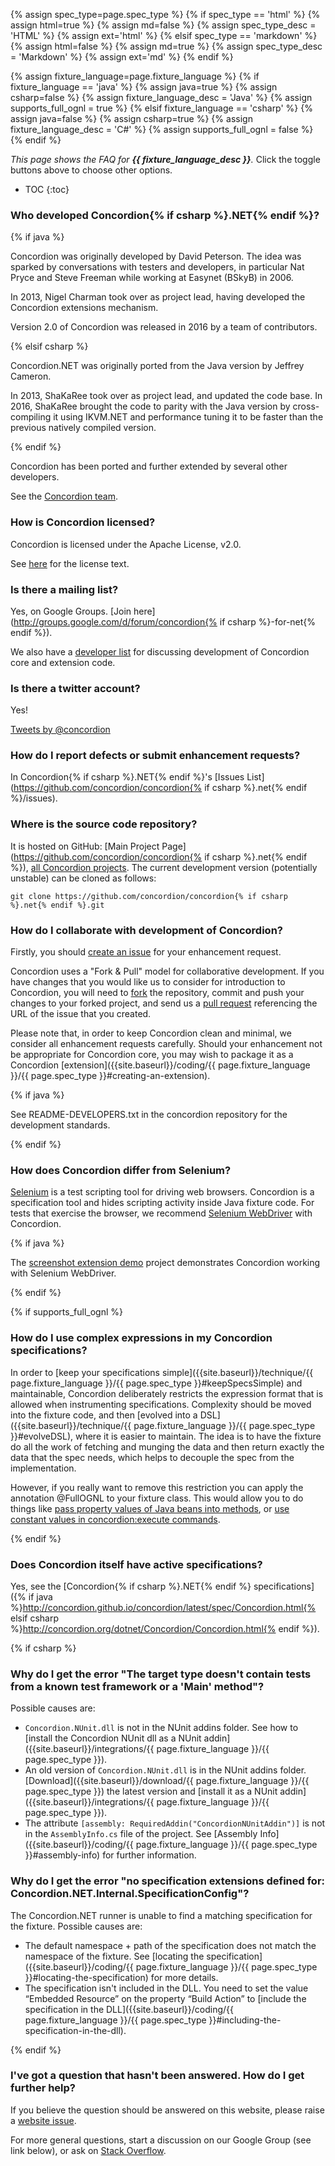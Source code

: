 {% assign spec_type=page.spec_type %}
{% if spec_type == 'html' %}
{% assign html=true %}
{% assign md=false  %}
{% assign spec_type_desc = 'HTML' %}
{% assign ext='html' %}
{% elsif spec_type == 'markdown' %}
{% assign html=false %}
{% assign md=true    %}
{% assign spec_type_desc = 'Markdown' %}
{% assign ext='md'    %}
{% endif %}

{% assign fixture_language=page.fixture_language %}
{% if fixture_language == 'java' %}
{% assign java=true %}
{% assign csharp=false  %}
{% assign fixture_language_desc = 'Java' %}
{% assign supports_full_ognl = true %}
{% elsif fixture_language == 'csharp' %}
{% assign java=false %}
{% assign csharp=true %}
{% assign fixture_language_desc = 'C#' %}
{% assign supports_full_ognl = false %}
{% endif %}

_This page shows the FAQ for __{{ fixture_language_desc }}__._  Click the toggle buttons above to choose other options.

* TOC
{:toc}

<a name="whoDevelopedIt"> </a>

### Who developed Concordion{% if csharp %}.NET{% endif %}?
{% if java %}

Concordion was originally developed by David Peterson. The idea was sparked by conversations with testers and developers, in particular Nat Pryce and Steve Freeman while working at Easynet (BSkyB) in 2006.

In 2013, Nigel Charman took over as project lead, having developed the Concordion extensions mechanism. 

Version 2.0 of Concordion was released in 2016 by a team of contributors.

{% elsif csharp %}

Concordion.NET was originally ported from the Java version by Jeffrey Cameron.

In 2013, ShaKaRee took over as project lead, and updated the code base. In 2016, ShaKaRee brought the code to parity with the Java version by cross-compiling it using IKVM.NET and performance tuning it to be faster than the previous natively compiled version.

{% endif %}

Concordion has been ported and further extended by several other developers.

See the <a class="modal-trigger" href="#modal-contributors">Concordion team</a>.

<a name="licensing"> </a>

### How is Concordion licensed?

Concordion is licensed under the Apache License, v2.0.

See <a href="https://github.com/concordion/concordion{% if csharp %}.net{% endif %}/blob/master/LICENSE.{% if csharp %}md{% elsif java %}txt{% endif %}">here</a> for the license text.

<a name="mailingList"> </a>

### Is there a mailing list?
Yes, on Google Groups. [Join here](http://groups.google.com/d/forum/concordion{% if csharp %}-for-net{% endif %}).

We also have a [developer list](http://groups.google.com/d/forum/concordion-dev) for discussing development of Concordion core and extension code. 

<a name="twitter"> </a>

### Is there a twitter account?

Yes!

<a class="twitter-timeline" height="250px" data-chrome="nofooter" href="https://twitter.com/concordion" data-widget-id="526560172584341504">Tweets by @concordion</a>
<script>!function(d,s,id){var js,fjs=d.getElementsByTagName(s)[0],p=/^http:/.test(d.location)?'http':'https';if(!d.getElementById(id)){js=d.createElement(s);js.id=id;js.src=p+"://platform.twitter.com/widgets.js";fjs.parentNode.insertBefore(js,fjs);}}(document,"script","twitter-wjs");</script>


<a name="issueList"> </a>

### How do I report defects or submit enhancement requests?

In Concordion{% if csharp %}.NET{% endif %}'s [Issues List](https://github.com/concordion/concordion{% if csharp %}.net{% endif %}/issues).


<a name="sourceCode"> </a>

### Where is the source code repository?

It is hosted on GitHub: [Main Project Page](https://github.com/concordion/concordion{% if csharp %}.net{% endif %}), [all Concordion projects](https://github.com/concordion). The current development version (potentially unstable) can be cloned as follows:

~~~command
git clone https://github.com/concordion/concordion{% if csharp %}.net{% endif %}.git
~~~

<a name="collaborate"> </a>

### How do I collaborate with development of Concordion?

Firstly, you should [create an issue](#issueList) for your enhancement request.

Concordion uses a "Fork &amp; Pull" model for collaborative development. If you have changes that you would like us to consider for introduction to Concordion, you will need to [fork](https://help.github.com/articles/fork-a-repo) the repository, commit and push your changes to your forked project, and send us a [pull request](https://help.github.com/articles/using-pull-requests) referencing the URL of the issue that you created.

Please note that, in order to keep Concordion clean and minimal, we consider all enhancement requests carefully. Should your enhancement not be appropriate for Concordion core, you may wish to package it as a Concordion [extension]({{site.baseurl}}/coding/{{ page.fixture_language }}/{{ page.spec_type }}#creating-an-extension). 

{% if java %}

See README-DEVELOPERS.txt in the concordion repository for the development standards.

{% endif %}

<a name="comparisonWithSelenium"> </a>

### How does Concordion differ from Selenium?

[Selenium](http://docs.seleniumhq.org) is a test scripting tool for driving web browsers.
Concordion is a specification tool and hides scripting activity inside Java fixture code. For tests that exercise the browser, we recommend  [Selenium WebDriver](http://docs.seleniumhq.org/projects/webdriver/) with Concordion.

{% if java %}

The [screenshot extension demo](https://github.com/concordion/concordion-screenshot-extension-demo) project demonstrates Concordion working with Selenium WebDriver.

{% endif %}

{% if supports_full_ognl %}
<a name="complexExpressions"> </a>

### How do I use complex expressions in my Concordion specifications?

In order to [keep your specifications simple]({{site.baseurl}}/technique/{{ page.fixture_language }}/{{ page.spec_type }}#keepSpecsSimple) and maintainable, Concordion deliberately restricts the expression format that is allowed when instrumenting specifications. Complexity should be moved into the fixture code, and then [evolved into a DSL]({{site.baseurl}}/technique/{{ page.fixture_language }}/{{ page.spec_type }}#evolveDSL), where it is easier to maintain. The idea is to have the fixture do all the work of fetching and munging the data and then return exactly the data that the spec needs, which helps to decouple the spec from the implementation.

However, if you really want to remove this restriction you can apply the annotation @FullOGNL to your fixture class. This would allow you to do things like [pass property values of Java beans into methods](http://stackoverflow.com/questions/23658633/use-result-object-of-first-concordion-call-as-arg-in-secound-concordion-call), or [use constant values in concordion:execute commands](http://stackoverflow.com/questions/19681470/sending-a-constant-parameter-to-concoridion-execute-call). 

{% endif %}

<a name="ownDogFood"> </a>

### Does Concordion itself have active specifications?

Yes, see the [Concordion{% if csharp %}.NET{% endif %} specifications]({% if java %}http://concordion.github.io/concordion/latest/spec/Concordion.html{% elsif csharp %}http://concordion.org/dotnet/Concordion/Concordion.html{% endif %}).

{% if csharp %}
### Why do I get the error "The target type doesn't contain tests from a known test framework or a 'Main' method"?

Possible causes are:

* `Concordion.NUnit.dll` is not in the NUnit addins folder. See how to [install the Concordion NUnit dll as a NUnit addin]({{site.baseurl}}/integrations/{{ page.fixture_language }}/{{ page.spec_type }}).
* An old version of `Concordion.NUnit.dll` is in the NUnit addins folder. [Download]({{site.baseurl}}/download/{{ page.fixture_language }}/{{ page.spec_type }}) the latest version and [install it as a NUnit addin]({{site.baseurl}}/integrations/{{ page.fixture_language }}/{{ page.spec_type }}).
* The attribute `[assembly: RequiredAddin("ConcordionNUnitAddin")]` is not in the `AssemblyInfo.cs` file of the project. See [Assembly Info]({{site.baseurl}}/coding/{{ page.fixture_language }}/{{ page.spec_type }}#assembly-info) for further information.


### Why do I get the error "no specification extensions defined for: Concordion.NET.Internal.SpecificationConfig"?

The Concordion.NET runner is unable to find a matching specification for the fixture. Possible causes are:

* The default namespace + path of the specification does not match the namespace of the fixture. See [locating the specification]({{site.baseurl}}/coding/{{ page.fixture_language }}/{{ page.spec_type }}#locating-the-specification) for more details.
* The specification isn't included in the DLL. You need to set the value “Embedded Resource” on the property “Build Action” to [include the specification in the DLL]({{site.baseurl}}/coding/{{ page.fixture_language }}/{{ page.spec_type }}#including-the-specification-in-the-dll).

{% endif %}

<a name="furtherQuestions"> </a>

### I've got a question that hasn't been answered. How do I get further help?

If you believe the question should be answered on this website, please raise a [website issue](https://github.com/concordion/concordion-website/issues).

For more general questions, start a discussion on our Google Group (see link below), or ask on [Stack Overflow](http://stackoverflow.com/questions/tagged/concordion).